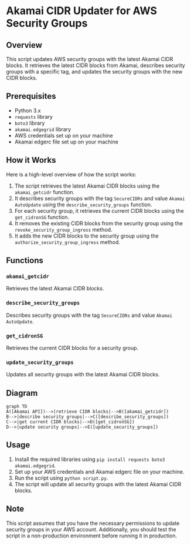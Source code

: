 Akamai CIDR Updater for AWS Security Groups
=====================================================

**Overview**
------------

This script updates AWS security groups with the latest Akamai CIDR blocks. It retrieves the latest CIDR blocks from Akamai, describes security groups with a specific tag, and updates the security groups with the new CIDR blocks.

**Prerequisites**
---------------

* Python 3.x
* `requests` library
* `boto3` library
* `akamai.edgegrid` library
* AWS credentials set up on your machine
* Akamai edgerc file set up on your machine

**How it Works**
----------------

Here is a high-level overview of how the script works:

1. The script retrieves the latest Akamai CIDR blocks using the `akamai_getcidr` function.
2. It describes security groups with the tag `SecureCIDRs` and value `Akamai AutoUpdate` using the `describe_security_groups` function.
3. For each security group, it retrieves the current CIDR blocks using the `get_cidronSG` function.
4. It removes the existing CIDR blocks from the security group using the `revoke_security_group_ingress` method.
5. It adds the new CIDR blocks to the security group using the `authorize_security_group_ingress` method.

**Functions**
-------------

### `akamai_getcidr`

Retrieves the latest Akamai CIDR blocks.

### `describe_security_groups`

Describes security groups with the tag `SecureCIDRs` and value `Akamai AutoUpdate`.

### `get_cidronSG`

Retrieves the current CIDR blocks for a security group.

### `update_security_groups`

Updates all security groups with the latest Akamai CIDR blocks.

**Diagram**
-----------
```mermaid
graph TD
A([Akamai API])-->|retrieve CIDR blocks|-->B([akamai_getcidr])
B-->|describe security groups|-->C([describe_security_groups])
C-->|get current CIDR blocks|-->D([get_cidronSG])
D-->|update security groups|-->E([update_security_groups])
```

**Usage**
---------

1. Install the required libraries using `pip install requests boto3 akamai.edgegrid`.
2. Set up your AWS credentials and Akamai edgerc file on your machine.
3. Run the script using `python script.py`.
4. The script will update all security groups with the latest Akamai CIDR blocks.

**Note**
-----

This script assumes that you have the necessary permissions to update security groups in your AWS account. Additionally, you should test the script in a non-production environment before running it in production.
